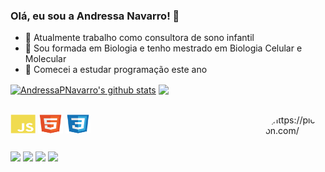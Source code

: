 ### Olá, eu sou a Andressa Navarro! 👋

- 🔭 Atualmente trabalho como consultora de sono infantil
- 🌱 Sou formada em Biologia e tenho mestrado em Biologia Celular e Molecular
- 👯 Comecei a estudar programação este ano


 <a href="https://github.com/AndressaPNavarro/github-readme-stats"><img align="center" src="https://github-readme-stats.vercel.app/api?username=AndressaPNavarro&show_icons=true&include_all_commits=true&theme=radical&hide_border=true" alt="AndressaPNavarro's github stats" /></a> 
<a href="https://github.com/AndressaPNavarro/github-readme-stats"><img align="center" src="https://github-readme-stats.vercel.app/api/top-langs/?username=AndressaPNavarro&layout=compact&theme=radical&hide_border=true" /></a> 

<div style="display: inline_block"><br>
  <img align="center"  height="30" width="40" src="https://raw.githubusercontent.com/devicons/devicon/master/icons/javascript/javascript-plain.svg">
  <img align="center"  height="30" width="40" src="https://raw.githubusercontent.com/devicons/devicon/master/icons/html5/html5-original.svg">
  <img align="center"  height="30" width="40" src="https://raw.githubusercontent.com/devicons/devicon/master/icons/css3/css3-original.svg">
   <img align="right"  height="100" width="100" style="border-radius:50px;" src="https://i.picasion.com/pic92/4f6519cba5c5eaa891f19f231acbc887.gif" width="300" height="300" border="0" alt="https://picasion.com/" /></a><br /><a href="https://picasion.com/"</a>
</div>
 
  ##
 
<div> 
  <a href="https://www.youtube.com/channel/UCoGXJVUkhoeOJW9dC3LIBWQ" target="_blank"><img src="https://img.shields.io/badge/YouTube-FF0000?style=for-the-badge&logo=youtube&logoColor=white" target="_blank"></a>
  <a href="https://instagram.com/andressa.pnavarro" target="_blank"><img src="https://img.shields.io/badge/-Instagram-%23E4405F?style=for-the-badge&logo=instagram&logoColor=white" target="_blank"></a>
  <a href = "mailto:andressa.pnavarro@gmail.com"><img src="https://img.shields.io/badge/-Gmail-%23333?style=for-the-badge&logo=gmail&logoColor=white" target="_blank"></a>
  <a href="https://www.linkedin.com/in/andressa-navarro-b39405128" target="_blank"><img src="https://img.shields.io/badge/-LinkedIn-%230077B5?style=for-the-badge&logo=linkedin&logoColor=white" target="_blank"></a> 
  
</div>
